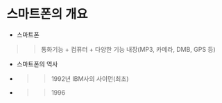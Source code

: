 # 스마트폰의 개요

* 스마트폰
>> 통화기능 + 컴퓨터 + 다양한 기능 내장(MP3, 카메라, DMB, GPS 등)

* 스마트폰의 역사
* >>1992년 IBM사의 사이먼(최초)
* >>1996
